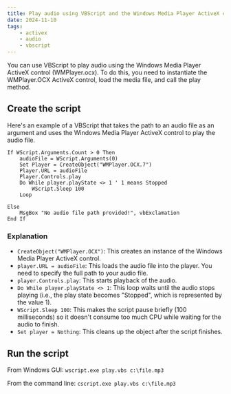 ```yaml
---
title: Play audio using VBScript and the Windows Media Player ActiveX control
date: 2024-11-10
tags: 
	- activex
	- audio
	- vbscript
---
```

You can use VBScript to play audio using the Windows Media Player ActiveX control (WMPlayer.ocx). To do this, you need to instantiate the WMPlayer.OCX ActiveX control, load the media file, and call the play method.

## Create the script
Here's an example of a VBScript that takes the path to an audio file as an argument and uses the Windows Media Player ActiveX control to play the audio file.

```vbscript
If WScript.Arguments.Count > 0 Then
    audioFile = WScript.Arguments(0)
	Set Player = CreateObject("WMPlayer.OCX.7")
	Player.URL = audioFile
	Player.Controls.play
	Do While player.playState <> 1 ' 1 means Stopped
		WScript.Sleep 100
	Loop
	
Else
    MsgBox "No audio file path provided!", vbExclamation
End If
```

### Explanation
- `CreateObject("WMPlayer.OCX")`: This creates an instance of the Windows Media Player ActiveX control.
- `player.URL = audioFile`: This loads the audio file into the player. You need to specify the full path to your audio file.
- `player.Controls.play`: This starts playback of the audio.
- `Do While player.playState <> 1`: This loop waits until the audio stops playing (i.e., the play state becomes "Stopped", which is represented by the value 1).
- `WScript.Sleep 100`: This makes the script pause briefly (100 milliseconds) so it doesn't consume too much CPU while waiting for the audio to finish.
- `Set player = Nothing`: This cleans up the object after the script finishes.

## Run the script
From Windows GUI: `wscript.exe play.vbs c:\file.mp3`

From the command line: `cscript.exe play.vbs c:\file.mp3`